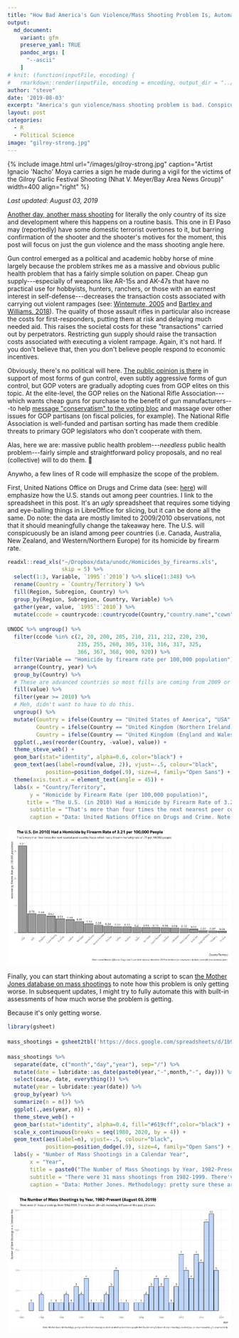 ```yaml
---
title: "How Bad America's Gun Violence/Mass Shooting Problem Is, Automated with R Code"
output:
  md_document:
    variant: gfm
    preserve_yaml: TRUE
    pandoc_args: [ 
      "--ascii"
    ]
# knit: (function(inputFile, encoding) {
#   rmarkdown::render(inputFile, encoding = encoding, output_dir = "../_posts") })
author: "steve"
date: '2019-08-03'
excerpt: "America's gun violence/mass shooting problem is bad. Conspicuously bad and it's getting worse despite obvious soluations for which there's no political will."
layout: post
categories:
  - R
  - Political Science
image: "gilroy-strong.jpg"
---
```






{% include image.html url="/images/gilroy-strong.jpg" caption="Artist Ignacio 'Nacho' Moya carries a sign he made during a vigil for the victims of the Gilroy Garlic Festival Shooting (Nhat V. Meyer/Bay Area News Group)" width=400 align="right" %}

*Last updated: August 03, 2019*

[Another day, another mass shooting](https://www.cnn.com/2019/08/03/us/el-paso-shooting/index.html) for literally the only country of its size and development where this happens on a routine basis. This one in El Paso may (reportedly) have some domestic terrorist overtones to it, but barring confirmation of the shooter and the shooter's motives for the moment, this post will focus on just the gun violence and the mass shooting angle here.

Gun control emerged as a political and academic hobby horse of mine largely because the problem strikes me as a massive and obvious public health problem that has a fairly simple solution on paper. Cheap gun supply---especially of weapons like AR-15s and AK-47s that have no practical use for hobbyists, hunters, ranchers, or those with an earnest interest in self-defense---decreases the transaction costs associated with carrying out violent rampages (see: [Wintemute, 2005](https://ucdavis.pure.elsevier.com/en/publications/guns-and-gun-violence) and [Bartley and Williams, 2018](https://events.iadb.org/events/handler/geteventdocument.ashx?AFCF784DCD0CBF43BE2C6862BF3344018A6A5CB902FA5578FDC3D0A580A830F93EB421FAAECD73D52562D8C42E362FA5853AE10D3E97D4160C156BD8B16088D305C031362E48EDD5)). The quality of those assault rifles in particular also increase the costs for first-responders, putting them at risk and delaying much needed aid. This raises the societal costs for these "transactions" carried out by perpetrators. Restricting gun supply should raise the transaction costs associated with executing a violent rampage. Again, it's not hard. If you don't believe that, then you don't believe people respond to economic incentives.

Obviously, there's no political will here. [The public opinion is there](http://svmiller.com/research/what-americans-really-think-about-gun-control/) in support of most forms of gun control, even subtly aggressive forms of gun control, but GOP voters are gradually adopting cues from GOP elites on this topic. At the elite-level, the GOP relies on the National Rifle Association---which wants cheap guns for purchase to the benefit of gun manufacturers---to help [message "conservatism" to the voting bloc](https://www.amazon.com/Guns-Democracy-Insurrectionist-Joshua-Horwitz/dp/0472033700) and massage over other issues for GOP partisans (on fiscal policies, for example). The National Rifle Association is well-funded and partisan sorting has made them credible threats to primary GOP legislators who don't cooperate with them.

Alas, here we are: massive public health problem---*needless* public health problem---fairly simple and straightforward policy proposals, and no real (collective) will to do them. 🤷

Anywho, a few lines of R code will emphasize the scope of the problem.

First, United Nations Office on Drugs and Crime data (see: [here](https://www.unodc.org/documents/data-and-analysis/statistics/Homicide/Homicides_by_firearms.xls)) will emphasize how the U.S. stands out among peer countries. I link to the spreadsheet in this post. It's an *ugly* spreadsheet that requires some tidying and eye-balling things in LibreOffice for slicing, but it can be done all the same. Do note: the data are mostly limited to 2009/2010 observations, not that it should meaningfully change the takeaway here. The U.S. will conspicuously be an island among peer countries (i.e. Canada, Australia, New Zealand, and Western/Northern Europe) for its homicide by firearm rate.



```r
readxl::read_xls("~/Dropbox/data/unodc/Homicides_by_firearms.xls",
                 skip = 5) %>%
  select(1:3, Variable, `1995`:`2010`) %>% slice(1:348) %>%
  rename(Country = `Country/Territory`) %>%
  fill(Region, Subregion, Country) %>%
  group_by(Region, Subregion, Country, Variable) %>%
  gather(year, value, `1995`:`2010`) %>%
  mutate(ccode = countrycode::countrycode(Country,"country.name","cown")) -> UNODC

UNODC %>% ungroup() %>%
  filter(ccode %in% c(2, 20, 200, 205, 210, 211, 212, 220, 230,
                      235, 255, 260, 305, 310, 316, 317, 325,
                      366, 367, 368, 900, 920)) %>%
  filter(Variable == "Homicide by firearm rate per 100,000 population") %>%
  arrange(Country, year) %>% 
  group_by(Country) %>%
  # These are advanced countries so most fills are coming from 2009 or so.
  fill(value) %>% 
  filter(year >= 2010) %>%
  # Meh, didn't want to have to do this.
  ungroup() %>%
  mutate(Country = ifelse(Country == "United States of America", "USA", Country),
         Country = ifelse(Country == "United Kingdom (Northern Ireland)", "Northern Ireland", Country),
         Country = ifelse(Country == "United Kingdom (England and Wales)", "England/Wales", Country)) %>%
  ggplot(.,aes(reorder(Country, -value), value)) +
  theme_steve_web() +
  geom_bar(stat="identity", alpha=0.6, color="black") +
  geom_text(aes(label=round(value, 2)), vjust=-.5, colour="black",
            position=position_dodge(.9), size=4, family="Open Sans") +
  theme(axis.text.x = element_text(angle = 45)) +
  labs(x = "Country/Territory",
       y = "Homicide by Firearm Rate (per 100,000 population)",
      title = "The U.S. (in 2010) Had a Homicide by Firearm Rate of 3.21 per 100,000 People",
       subtitle = "That's more than four times the next nearest peer country (Italy), which had a firearm mortality rate of .71 per 100,000 people.",
       caption = "Data: United Nations Office on Drugs and Crime. Note: data are limited to 2010 at the latest for convenience. Includes some fills from previous years.") 
```

![plot of chunk firearm-homicide-rate-data-usa-peer-countries](/images/firearm-homicide-rate-data-usa-peer-countries-1.png)

Finally, you can start thinking about automating a script to scan [the Mother Jones database on mass shootings](https://www.motherjones.com/politics/2012/12/mass-shootings-mother-jones-full-data/) to note how this problem is only getting worse. In subsequent updates, I might try to fully automate this with built-in assessments of how much worse the problem is getting.

Because it's only getting worse.


```r
library(gsheet)

mass_shootings = gsheet2tbl('https://docs.google.com/spreadsheets/d/1b9o6uDO18sLxBqPwl_Gh9bnhW-ev_dABH83M5Vb5L8o/htmlview?sle=true#gid=0')

mass_shootings %>%
  separate(date, c("month","day","year"), sep="/") %>%
  mutate(date = lubridate::as_date(paste0(year,"-",month,"-", day))) %>%
  select(case, date, everything()) %>%
  mutate(year = lubridate::year(date)) %>%
  group_by(year) %>%
  summarize(n = n()) %>% 
  ggplot(.,aes(year, n)) +
  theme_steve_web() +
  geom_bar(stat="identity", alpha=0.4, fill="#619cff",color="black") +
  scale_x_continuous(breaks = seq(1980, 2020, by = 4)) +
  geom_text(aes(label=n), vjust=-.5, colour="black",
            position=position_dodge(.9), size=4, family="Open Sans") +
  labs(y = "Number of Mass Shootings in a Calendar Year",
       x = "Year",
       title = paste0("The Number of Mass Shootings by Year, 1982-Present (", format(Sys.time(), '%B %d, %Y'), ")"),
       subtitle = "There were 31 mass shootings from 1982-1999. There've been 28---29, including El Paso---in the past 2.5 years.",
       caption = "Data: Mother Jones. Methodology: pretty sure these are shooting incidents in which at least three people died. Earlier classifications of mass shootings counted four or more casualties, if I recall correctly.")
```

![plot of chunk us-mass-shootings-by-year-1982-present-mother-jones](/images/us-mass-shootings-by-year-1982-present-mother-jones-1.png)


